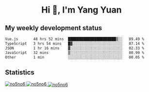 <h1 align="center">Hi 👋, I'm Yang Yuan</h1>


## My weekly development status
<!--START_SECTION:waka-->

```txt
Vue.js       48 hrs 52 mins  ██████████████████████▒░░   89.49 %
TypeScript   3 hrs 54 mins   █▓░░░░░░░░░░░░░░░░░░░░░░░   07.14 %
JSON         1 hr 16 mins    ▓░░░░░░░░░░░░░░░░░░░░░░░░   02.33 %
JavaScript   32 mins         ▒░░░░░░░░░░░░░░░░░░░░░░░░   00.99 %
Other        1 min           ░░░░░░░░░░░░░░░░░░░░░░░░░   00.05 %
```

<!--END_SECTION:waka-->

## Statistics
<a href="https://github.com/anuraghazra/github-readme-stats">
  <img src="https://github-readme-stats.vercel.app/api/top-langs/?username=no5no6&theme=dracula" alt="no5no6">
</a>
<a href="https://github.com/anuraghazra/github-readme-stats">
  <img src="https://github-readme-stats.vercel.app/api?username=no5no6&show_icons=true&theme=dracula&line_height=40" alt="no5no6">
</a>
<a href="https://github.com/anuraghazra/github-readme-stats">
  <img align="center" src="https://github-readme-streak-stats.herokuapp.com/?user=no5no6&theme=dracula" alt="no5no6" />
</a>